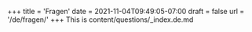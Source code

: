 +++
title = 'Fragen'
date = 2021-11-04T09:49:05-07:00
draft = false
url = '/de/fragen/'
+++
This is content/questions/_index.de.md
